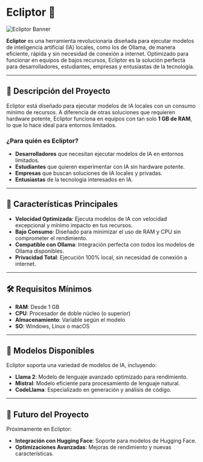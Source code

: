 # Ecliptor 🚀

![Ecliptor Banner](https://img.freepik.com/vector-premium/conjunto-chips-ia-instalar-e-icono-modo-configuracion-ia-vector-ia-simbolo-forma-ilustracion_293525-2442.jpg)

**Ecliptor** es una herramienta revolucionaria diseñada para ejecutar modelos de inteligencia artificial (IA) locales, como los de Ollama, de manera eficiente, rápida y sin necesidad de conexión a internet. Optimizado para funcionar en equipos de bajos recursos, Ecliptor es la solución perfecta para desarrolladores, estudiantes, empresas y entusiastas de la tecnología.

---

## 📌 Descripción del Proyecto

Ecliptor está diseñado para ejecutar modelos de IA locales con un consumo mínimo de recursos. A diferencia de otras soluciones que requieren hardware potente, Ecliptor funciona en equipos con tan solo **1 GB de RAM**, lo que lo hace ideal para entornos limitados.

### ¿Para quién es Ecliptor?
- **Desarrolladores** que necesitan ejecutar modelos de IA en entornos limitados.
- **Estudiantes** que quieren experimentar con IA sin hardware potente.
- **Empresas** que buscan soluciones de IA locales y privadas.
- **Entusiastas** de la tecnología interesados en IA.

---

## 🚀 Características Principales

- **Velocidad Optimizada**: Ejecuta modelos de IA con velocidad excepcional y mínimo impacto en tus recursos.
- **Bajo Consumo**: Diseñado para minimizar el uso de RAM y CPU sin comprometer el rendimiento.
- **Compatible con Ollama**: Integración perfecta con todos los modelos de Ollama disponibles.
- **Privacidad Total**: Ejecución 100% local, sin necesidad de conexión a internet.

---

## 🛠️ Requisitos Mínimos

- **RAM**: Desde 1 GB
- **CPU**: Procesador de doble núcleo (o superior)
- **Almacenamiento**: Variable según el modelo
- **SO**: Windows, Linux o macOS

---

## 📂 Modelos Disponibles

Ecliptor soporta una variedad de modelos de IA, incluyendo:

- **Llama 2**: Modelo de lenguaje avanzado optimizado para rendimiento.
- **Mistral**: Modelo eficiente para procesamiento de lenguaje natural.
- **CodeLlama**: Especializado en generación y análisis de código.

---

## 🔮 Futuro del Proyecto

Próximamente en Ecliptor:
- **Integración con Hugging Face**: Soporte para modelos de Hugging Face.
- **Optimizaciones Avanzadas**: Mejoras de rendimiento y nuevas características.
